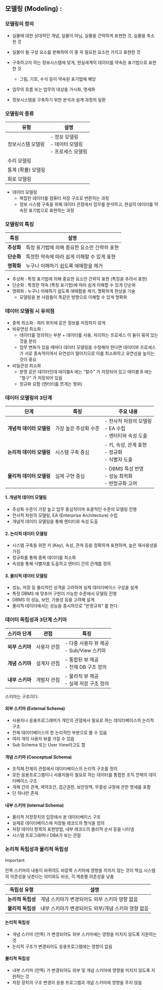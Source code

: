 ## 모델링 (Modeling) :

### 모델링의 정의

- 실물에 대한 상대적인 개념, 실물이 아님, 실물을 간략하게 표현한 것, 실물을 축소한 것
- 실물이 될 구성 요소를 분해하여 이 중 꼭 필요한 요소만 가지고 표현한 것

- 구축하고자 하는 정보시스템에 맞게, 현실세계의 데이터를 약속된 표기법으로 표현한 것
  - 그림, 기호, 수식 등이 약속된 표기법에 해당
- 업무의 흐름 또는 업무의 대상을 가시화, 명세화
- 정보시스템을 구축하기 위한 분석과 설계 과정의 일환

### 모델링의 종류

| 유형               | 설명                                                  |
| ------------------ | ----------------------------------------------------- |
| 정보시스템 모델링  | - 정보 모델링<br>- 데이터 모델링<br>- 프로세스 모델링 |
| 수리 모델링        |                                                       |
| 통계 (확률) 모델링 |                                                       |
| 회로 모델링        |                                                       |

- 데이터 모델링
  - 복잡한 데이터를 컴퓨터 저장 구조로 변환하는 과정
  - 정보 시스템 구축을 위해 데이터 관점에서 업무를 분석하고, 현실의 데이터를 약속된 표기법으로 표현하는 과정

### 모델링의 특징

| 특징       | 설명                                         |
| ---------- | -------------------------------------------- |
| **추상화** | 특정 표기법에 의해 중요한 요소만 간략히 표현 |
| **단순화** | 특정한 약속에 따라 쉽게 이해할 수 있게 표현  |
| **명확화** | 누구나 이해하기 쉽도록 애매함을 제거         |

- 추상화 : 특정 표기법에 의해 중요한 요소만 간략히 표현 (특징을 추려서 표현)
- 단순화 : 특정한 약속 (특정 표기법)에 따라 쉽게 이해할 수 있게 단순화
- 명확화 : 누구나 이해하기 쉽도록 애매함을 제거, 명확하게 현상을 기술
  - 모델링을 본 사람들이 똑같은 방향으로 이해할 수 있게 명확화

### 데이터 모델링 시 유의점

- 중복 최소화 : 여러 위치에 같은 정보를 저장하지 않게
- 비유연성 최소화 :
  - 데이터를 정의하는 부분 + 데이터를 사용, 처리하는 프로세스 이 둘이 묶여 있는 것을 분리
  - 업무 변화가 있을 때마다 데이터 모델링을 수정해야 한다면 데이터와 프로세스가 서로 종속적이여서 유연성이 떨어지므로 이를 최소화하고 유연성을 높이는 것이 중요
- 비일관성 최소화
  - 분명 같은 데이터인데 테이블A 에는 "철수" 가 저장되어 있고 테이블 B 에는 "철구" 가 저장되어 있음
  - 정규화 요함 (엔터티를 쪼개는 행위)

### 데이터 모델링의 3단계

| 단계                     | 특징                  | 주요 내용                                                   |
| ------------------------ | --------------------- | ----------------------------------------------------------- |
| **개념적 데이터 모델링** | 가장 높은 추상화 수준 | - 전사적 차원의 모델링<br>- EA 수립<br>- 엔터티와 속성 도출 |
| **논리적 데이터 모델링** | 시스템 구축 중심      | - 키, 속성, 관계 표현<br>- 정규화<br>- 식별자 도출          |
| **물리적 데이터 모델링** | 실제 구현 중심        | - DBMS 특성 반영<br>- 성능 최적화<br>- 반정규화 고려        |

#### 1. 개념적 데이터 모델링

- 추상화 수준이 가장 높고 업무 중심적이며 포괄적인 수준의 모델링 진행
- 전사적 차원의 모델링, EA (Enterprise Architecture) 수립
- 개념적 데이터 모델링을 통해 엔터티와 속성 도출

#### 2. 논리적 데이터 모델링

- 시스템 구축을 위한 키 (Key), 속성, 관계 등을 정확하게 표현하며, 높은 재사용성을 가짐
- 정규화를 통해 중복 데이터를 최소화
- 속성을 통해 식별자를 도출하고 엔터티 간의 관계를 정의

#### 3. 물리적 데이터 모델링

- 성능, 저장 등 물리적인 성격을 고려하여 실제 데이터베이스 구성을 설계
- 특정 DBMS 에 맞추어 구현이 가능한 수준에서 모델링 진행
- DBMS 의 성능, 보안, 가용성 등을 고려해 설계
- 물리적 데이터에서는 성능을 중시하므로 "반정규화" 를 한다.

### 데이터 독립성과 3단계 스키마

| 스키마 단계     | 관점        | 특징                                       |
| --------------- | ----------- | ------------------------------------------ |
| **외부 스키마** | 사용자 관점 | - 다중 사용자 뷰 제공<br>- Sub/View 스키마 |
| **개념 스키마** | 설계자 관점 | - 통합된 뷰 제공<br>- 전체 DB 구조 정의    |
| **내부 스키마** | 개발자 관점 | - 물리적 뷰 제공<br>- 실제 저장 구조 정의  |

스키마는 구조이다.

#### 외부 스키마 (External Schema)

- 사용자나 응용프로그래머가 개인의 관점에서 필요로 하는 데이터베이스의 논리적 구조
- 전체 데이터베이스의 한 논리적인 부분으로 볼 수 있음
- 여러 개의 사용자 뷰를 가질 수 있음
- Sub Schema 또는 User View라고도 함

#### 개념 스키마 (Conceptual Schema)

- 조직체 전체의 관점에서 데이터베이스의 논리적 구조를 정의
- 모든 응용프로그램이나 사용자들이 필요로 하는 데이터를 통합한 조직 전체의 데이터베이스 구조
- 개체 간의 관계, 제약조건, 접근권한, 보안정책, 무결성 규정에 관한 명세를 포함
- 단 하나만 존재

#### 내부 스키마 (Internal Schema)

- 물리적 저장장치의 입장에서 본 데이터베이스 구조
- 실제로 데이터베이스에 저장될 레코드의 형식을 정의
- 저장 데이터 항목의 표현방법, 내부 레코드의 물리적 순서 등을 나타냄
- 시스템 프로그래머나 DBA가 보는 관점

### 논리적 독립성과 물리적 독립성

> [!IMPORTANT]
> 안쪽 스키마의 내용이 바뀌여도 바깥쪽 스키마에 영향을 끼치지 않는 것이 핵심
> 시스템의 의존성을 낮춘다는 의미와도 비슷, 각 계층별 의존성을 낮춤

| 독립성 유형       | 설명                                                |
| ----------------- | --------------------------------------------------- |
| **논리적 독립성** | 개념 스키마가 변경되어도 외부 스키마 영향 없음      |
| **물리적 독립성** | 내부 스키마가 변경되어도 외부/개념 스키마 영향 없음 |

#### 논리적 독립성

- 개념 스키마 (안쪽) 가 변경되어도 외부 스키마에는 영향을 미치지 않도록 지원하는 것
- 논리적 구조가 변경되어도 응용프로그램에는 영향이 없음

#### 물리적 독립성

- 내부 스키마 (안쪽) 가 변경되어도 외부 및 개념 스키마에 영향을 미치지 않도록 지원하는 것
- 저장 장치의 구조 변경이 응용 프로그램과 개념 스키마에 영향을 주지 않음
